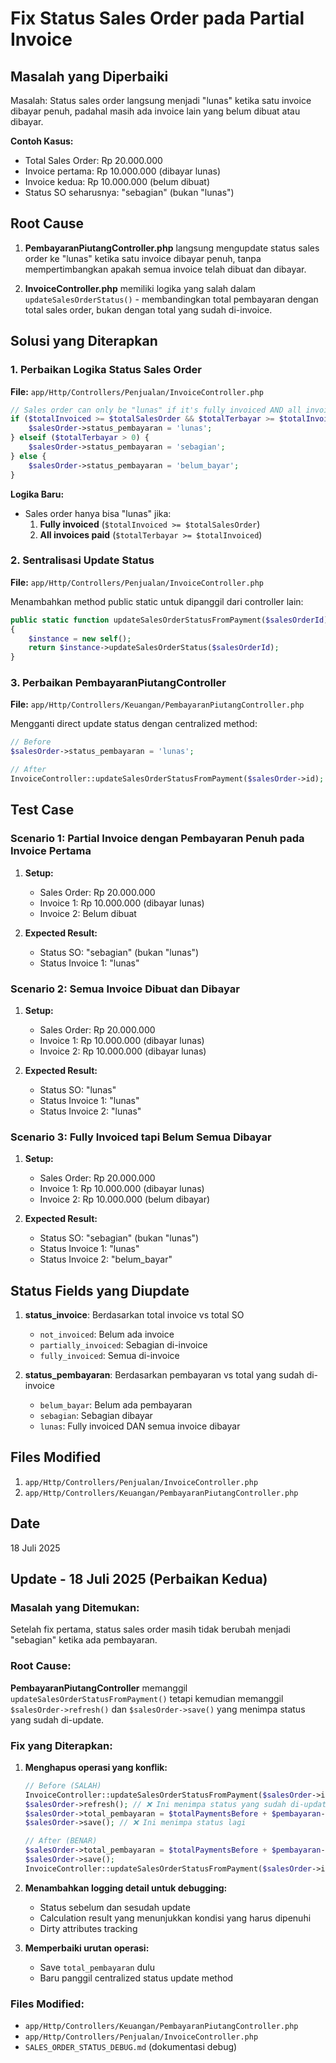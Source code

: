 # Fix Status Sales Order pada Partial Invoice

## Masalah yang Diperbaiki

Masalah: Status sales order langsung menjadi "lunas" ketika satu invoice dibayar penuh, padahal masih ada invoice lain yang belum dibuat atau dibayar.

**Contoh Kasus:**

-   Total Sales Order: Rp 20.000.000
-   Invoice pertama: Rp 10.000.000 (dibayar lunas)
-   Invoice kedua: Rp 10.000.000 (belum dibuat)
-   Status SO seharusnya: "sebagian" (bukan "lunas")

## Root Cause

1. **PembayaranPiutangController.php** langsung mengupdate status sales order ke "lunas" ketika satu invoice dibayar penuh, tanpa mempertimbangkan apakah semua invoice telah dibuat dan dibayar.

2. **InvoiceController.php** memiliki logika yang salah dalam `updateSalesOrderStatus()` - membandingkan total pembayaran dengan total sales order, bukan dengan total yang sudah di-invoice.

## Solusi yang Diterapkan

### 1. Perbaikan Logika Status Sales Order

**File:** `app/Http/Controllers/Penjualan/InvoiceController.php`

```php
// Sales order can only be "lunas" if it's fully invoiced AND all invoices are paid
if ($totalInvoiced >= $totalSalesOrder && $totalTerbayar >= $totalInvoiced) {
    $salesOrder->status_pembayaran = 'lunas';
} elseif ($totalTerbayar > 0) {
    $salesOrder->status_pembayaran = 'sebagian';
} else {
    $salesOrder->status_pembayaran = 'belum_bayar';
}
```

**Logika Baru:**

-   Sales order hanya bisa "lunas" jika:
    1. **Fully invoiced** (`$totalInvoiced >= $totalSalesOrder`)
    2. **All invoices paid** (`$totalTerbayar >= $totalInvoiced`)

### 2. Sentralisasi Update Status

**File:** `app/Http/Controllers/Penjualan/InvoiceController.php`

Menambahkan method public static untuk dipanggil dari controller lain:

```php
public static function updateSalesOrderStatusFromPayment($salesOrderId)
{
    $instance = new self();
    return $instance->updateSalesOrderStatus($salesOrderId);
}
```

### 3. Perbaikan PembayaranPiutangController

**File:** `app/Http/Controllers/Keuangan/PembayaranPiutangController.php`

Mengganti direct update status dengan centralized method:

```php
// Before
$salesOrder->status_pembayaran = 'lunas';

// After
InvoiceController::updateSalesOrderStatusFromPayment($salesOrder->id);
```

## Test Case

### Scenario 1: Partial Invoice dengan Pembayaran Penuh pada Invoice Pertama

1. **Setup:**

    - Sales Order: Rp 20.000.000
    - Invoice 1: Rp 10.000.000 (dibayar lunas)
    - Invoice 2: Belum dibuat

2. **Expected Result:**
    - Status SO: "sebagian" (bukan "lunas")
    - Status Invoice 1: "lunas"

### Scenario 2: Semua Invoice Dibuat dan Dibayar

1. **Setup:**

    - Sales Order: Rp 20.000.000
    - Invoice 1: Rp 10.000.000 (dibayar lunas)
    - Invoice 2: Rp 10.000.000 (dibayar lunas)

2. **Expected Result:**
    - Status SO: "lunas"
    - Status Invoice 1: "lunas"
    - Status Invoice 2: "lunas"

### Scenario 3: Fully Invoiced tapi Belum Semua Dibayar

1. **Setup:**

    - Sales Order: Rp 20.000.000
    - Invoice 1: Rp 10.000.000 (dibayar lunas)
    - Invoice 2: Rp 10.000.000 (belum dibayar)

2. **Expected Result:**
    - Status SO: "sebagian" (bukan "lunas")
    - Status Invoice 1: "lunas"
    - Status Invoice 2: "belum_bayar"

## Status Fields yang Diupdate

1. **status_invoice**: Berdasarkan total invoice vs total SO

    - `not_invoiced`: Belum ada invoice
    - `partially_invoiced`: Sebagian di-invoice
    - `fully_invoiced`: Semua di-invoice

2. **status_pembayaran**: Berdasarkan pembayaran vs total yang sudah di-invoice
    - `belum_bayar`: Belum ada pembayaran
    - `sebagian`: Sebagian dibayar
    - `lunas`: Fully invoiced DAN semua invoice dibayar

## Files Modified

1. `app/Http/Controllers/Penjualan/InvoiceController.php`
2. `app/Http/Controllers/Keuangan/PembayaranPiutangController.php`

## Date

18 Juli 2025

## Update - 18 Juli 2025 (Perbaikan Kedua)

### Masalah yang Ditemukan:

Setelah fix pertama, status sales order masih tidak berubah menjadi "sebagian" ketika ada pembayaran.

### Root Cause:

**PembayaranPiutangController** memanggil `updateSalesOrderStatusFromPayment()` tetapi kemudian memanggil `$salesOrder->refresh()` dan `$salesOrder->save()` yang menimpa status yang sudah di-update.

### Fix yang Diterapkan:

1. **Menghapus operasi yang konflik:**

    ```php
    // Before (SALAH)
    InvoiceController::updateSalesOrderStatusFromPayment($salesOrder->id);
    $salesOrder->refresh(); // ❌ Ini menimpa status yang sudah di-update
    $salesOrder->total_pembayaran = $totalPaymentsBefore + $pembayaran->jumlah;
    $salesOrder->save(); // ❌ Ini menimpa status lagi

    // After (BENAR)
    $salesOrder->total_pembayaran = $totalPaymentsBefore + $pembayaran->jumlah;
    $salesOrder->save();
    InvoiceController::updateSalesOrderStatusFromPayment($salesOrder->id); // ✅ Dipanggil setelah save
    ```

2. **Menambahkan logging detail untuk debugging:**

    - Status sebelum dan sesudah update
    - Calculation result yang menunjukkan kondisi yang harus dipenuhi
    - Dirty attributes tracking

3. **Memperbaiki urutan operasi:**
    - Save `total_pembayaran` dulu
    - Baru panggil centralized status update method

### Files Modified:

-   `app/Http/Controllers/Keuangan/PembayaranPiutangController.php`
-   `app/Http/Controllers/Penjualan/InvoiceController.php`
-   `SALES_ORDER_STATUS_DEBUG.md` (dokumentasi debug)

